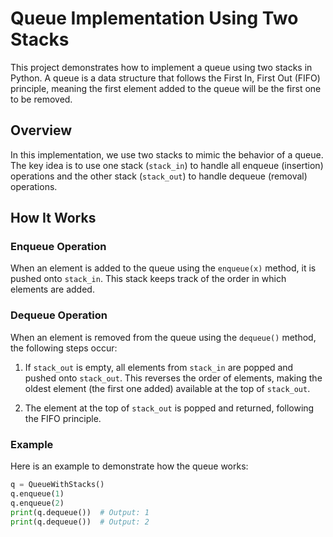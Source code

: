 # Queue Implementation Using Two Stacks

This project demonstrates how to implement a queue using two stacks in Python. A queue is a data structure that follows the First In, First Out (FIFO) principle, meaning the first element added to the queue will be the first one to be removed.

## Overview

In this implementation, we use two stacks to mimic the behavior of a queue. The key idea is to use one stack (`stack_in`) to handle all enqueue (insertion) operations and the other stack (`stack_out`) to handle dequeue (removal) operations.

## How It Works

### Enqueue Operation

When an element is added to the queue using the `enqueue(x)` method, it is pushed onto `stack_in`. This stack keeps track of the order in which elements are added.

### Dequeue Operation

When an element is removed from the queue using the `dequeue()` method, the following steps occur:

1. If `stack_out` is empty, all elements from `stack_in` are popped and pushed onto `stack_out`. This reverses the order of elements, making the oldest element (the first one added) available at the top of `stack_out`.

2. The element at the top of `stack_out` is popped and returned, following the FIFO principle.

### Example

Here is an example to demonstrate how the queue works:

```python
q = QueueWithStacks()
q.enqueue(1)
q.enqueue(2)
print(q.dequeue())  # Output: 1
print(q.dequeue())  # Output: 2
```
